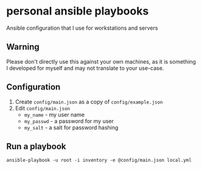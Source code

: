 # personal ansible playbooks
Ansible configuration that I use for workstations and servers

## Warning 
Please don't directly use this against your own machines, as it is something I developed for myself and may not translate to your use-case.

## Configuration
1. Create ```config/main.json``` as a copy of ```config/example.json```
2. Edit ```config/main.json```
    * `my_name` - my user name
    * `my_passwd` - a password for my user
    * `my_salt` - a salt for password hashing

## Run a playbook
```
ansible-playbook -u root -i inventory -e @config/main.json local.yml
```
